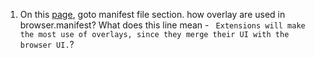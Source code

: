 1. On this [page](https://developer.mozilla.org/en-US/docs/Mozilla/Tech/XUL/Tutorial/Manifest_Files), goto manifest file section. how overlay are used in browser.manifest? What does this line mean - ` Extensions will make the most use of overlays, since they merge their UI with the browser UI.`?


